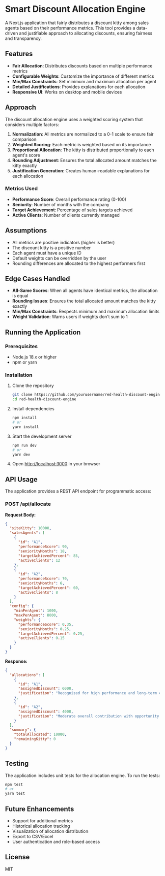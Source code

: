 # Smart Discount Allocation Engine

A Next.js application that fairly distributes a discount kitty among sales agents based on their performance metrics. This tool provides a data-driven and justifiable approach to allocating discounts, ensuring fairness and transparency.

## Features

- **Fair Allocation**: Distributes discounts based on multiple performance metrics
- **Configurable Weights**: Customize the importance of different metrics
- **Min/Max Constraints**: Set minimum and maximum allocation per agent
- **Detailed Justifications**: Provides explanations for each allocation
- **Responsive UI**: Works on desktop and mobile devices

## Approach

The discount allocation engine uses a weighted scoring system that considers multiple factors:

1. **Normalization**: All metrics are normalized to a 0-1 scale to ensure fair comparison
2. **Weighted Scoring**: Each metric is weighted based on its importance
3. **Proportional Allocation**: The kitty is distributed proportionally to each agent's score
4. **Rounding Adjustment**: Ensures the total allocated amount matches the kitty exactly
5. **Justification Generation**: Creates human-readable explanations for each allocation

### Metrics Used

- **Performance Score**: Overall performance rating (0-100)
- **Seniority**: Number of months with the company
- **Target Achievement**: Percentage of sales targets achieved
- **Active Clients**: Number of clients currently managed

## Assumptions

- All metrics are positive indicators (higher is better)
- The discount kitty is a positive number
- Each agent must have a unique ID
- Default weights can be overridden by the user
- Rounding differences are allocated to the highest performers first

## Edge Cases Handled

- **All-Same Scores**: When all agents have identical metrics, the allocation is equal
- **Rounding Issues**: Ensures the total allocated amount matches the kitty exactly
- **Min/Max Constraints**: Respects minimum and maximum allocation limits
- **Weight Validation**: Warns users if weights don't sum to 1

## Running the Application

### Prerequisites

- Node.js 18.x or higher
- npm or yarn

### Installation

1. Clone the repository
   ```bash
   git clone https://github.com/yourusername/red-health-discount-engine.git
   cd red-health-discount-engine
   ```

2. Install dependencies
   ```bash
   npm install
   # or
   yarn install
   ```

3. Start the development server
   ```bash
   npm run dev
   # or
   yarn dev
   ```

4. Open [http://localhost:3000](http://localhost:3000) in your browser

## API Usage

The application provides a REST API endpoint for programmatic access:

### POST /api/allocate

**Request Body:**

```json
{
  "siteKitty": 10000,
  "salesAgents": [
    {
      "id": "A1",
      "performanceScore": 90,
      "seniorityMonths": 18,
      "targetAchievedPercent": 85,
      "activeClients": 12
    },
    {
      "id": "A2",
      "performanceScore": 70,
      "seniorityMonths": 6,
      "targetAchievedPercent": 60,
      "activeClients": 8
    }
  ],
  "config": {
    "minPerAgent": 1000,
    "maxPerAgent": 8000,
    "weights": {
      "performanceScore": 0.35,
      "seniorityMonths": 0.25,
      "targetAchievedPercent": 0.25,
      "activeClients": 0.15
    }
  }
}
```

**Response:**

```json
{
  "allocations": [
    {
      "id": "A1",
      "assignedDiscount": 6000,
      "justification": "Recognized for high performance and long-term contribution"
    },
    {
      "id": "A2",
      "assignedDiscount": 4000,
      "justification": "Moderate overall contribution with opportunity to improve target achievement"
    }
  ],
  "summary": {
    "totalAllocated": 10000,
    "remainingKitty": 0
  }
}
```

## Testing

The application includes unit tests for the allocation engine. To run the tests:

```bash
npm test
# or
yarn test
```

## Future Enhancements

- Support for additional metrics
- Historical allocation tracking
- Visualization of allocation distribution
- Export to CSV/Excel
- User authentication and role-based access

## License

MIT
